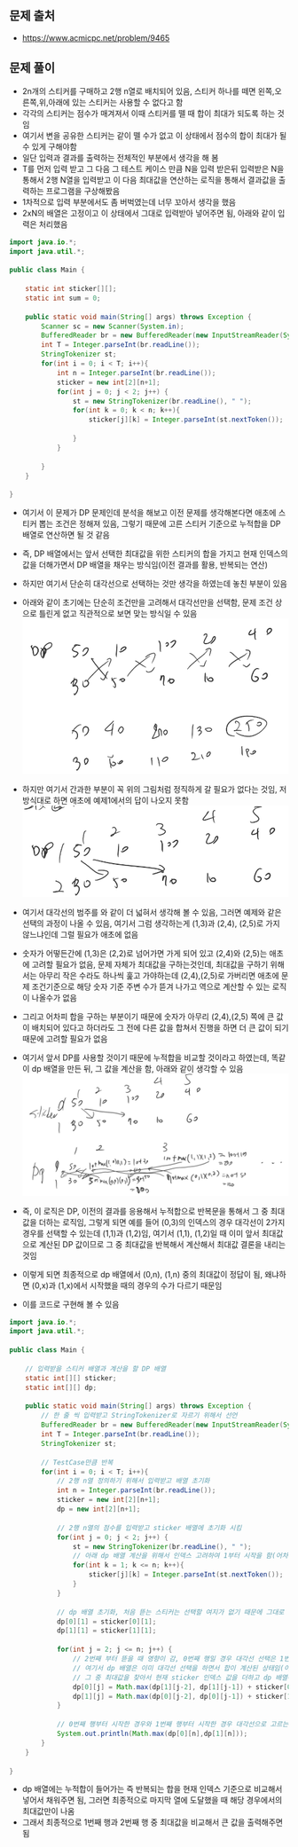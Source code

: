 ## 문제 출처
- https://www.acmicpc.net/problem/9465

## 문제 풀이
- 2n개의 스티커를 구매하고 2행 n열로 배치되어 있음, 스티커 하나를 떼면 왼쪽,오른쪽,위,아래에 있는 스티커는 사용할 수 없다고 함
- 각각의 스티커는 점수가 매겨져서 이때 스티커를 뗄 때 합이 최대가 되도록 하는 것임
- 여기서 변을 공유한 스티커는 같이 뗄 수가 없고 이 상태에서 점수의 합이 최대가 될 수 있게 구해야함
- 일단 입력과 결과를 출력하는 전체적인 부분에서 생각을 해 봄
- T를 먼저 입력 받고 그 다음 그 테스트 케이스 만큼 N을 입력 받은뒤 입력받은 N을 통해서 2행 N열을 입력받고 이 다음 최대값을 연산하는 로직을 통해서 결과값을 출력하는 프로그램을 구상해봤음
- 1차적으로 입력 부분에서도 좀 버벅였는데 너무 꼬아서 생각을 했음
- 2xN의 배열은 고정이고 이 상태에서 그대로 입력받아 넣어주면 됨, 아래와 같이 입력은 처리했음
```java
import java.io.*;
import java.util.*;

public class Main {

    static int sticker[][];
    static int sum = 0;

    public static void main(String[] args) throws Exception {
        Scanner sc = new Scanner(System.in);
        BufferedReader br = new BufferedReader(new InputStreamReader(System.in));
        int T = Integer.parseInt(br.readLine());
        StringTokenizer st;
        for(int i = 0; i < T; i++){
            int n = Integer.parseInt(br.readLine());
            sticker = new int[2][n+1];
            for(int j = 0; j < 2; j++) {
                st = new StringTokenizer(br.readLine(), " ");
                for(int k = 0; k < n; k++){
                    sticker[j][k] = Integer.parseInt(st.nextToken());

                }
            }

        }
    }

}

```

- 여기서 이 문제가 DP 문제인데 분석을 해보고 이전 문제를 생각해본다면 애초에 스티커 뽑는 조건은 정해져 있음, 그렇기 때문에 고른 스티커 기준으로 누적합을 DP 배열로 연산하면 될 것 같음
- 즉, DP 배열에서는 앞서 선택한 최대값을 위한 스티커의 합을 가지고 현재 인덱스의 값을 더해가면서 DP 배열을 채우는 방식임(이전 결과를 활용, 반복되는 연산)
- 하지만 여기서 단순히 대각선으로 선택하는 것만 생각을 하였는데 놓친 부분이 있음
- 아래와 같이 초기에는 단순히 조건만을 고려해서 대각선만을 선택함, 문제 조건 상으로 틀린게 없고 직관적으로 보면 맞는 방식일 수 있음
![one](/cheewr85/img/ten.png)

- 하지만 여기서 간과한 부분이 꼭 위의 그림처럼 정직하게 갈 필요가 없다는 것임, 저 방식대로 하면 애초에 예제1에서의 답이 나오지 못함
![one](/cheewr85/img/eleven.png)

- 여기서 대각선의 범주를 와 같이 더 넓혀서 생각해 볼 수 있음, 그러면 예제와 같은 선택의 과정이 나올 수 있음, 여기서 그럼 생각하는게 (1,3)과 (2,4), (2,5)로 가지 않느냐인데 그럴 필요가 애초에 없음
- 숫자가 어떻든간에 (1,3)은 (2,2)로 넘어가면 가게 되어 있고 (2,4)와 (2,5)는 애초에 고려할 필요가 없음, 문제 자체가 최대값을 구하는것인데, 최대값을 구하기 위해서는 아무리 작은 수라도 하나씩 훑고 가야하는데 (2,4),(2,5)로 가버리면 애초에 문제 조건기준으로 해당 숫자 기준 주변 수가 뜯겨 나가고 역으로 계산할 수 있는 로직이 나올수가 없음
- 그리고 어차피 합을 구하는 부분이기 때문에 숫자가 아무리 (2,4),(2,5) 쪽에 큰 값이 배치되어 있다고 하더라도 그 전에 다른 값을 합쳐서 진행을 하면 더 큰 값이 되기 때문에 고려할 필요가 없음

- 여기서 앞서 DP를 사용할 것이기 때문에 누적합을 비교할 것이라고 하였는데, 똑같이 dp 배열을 만든 뒤, 그 값을 계산을 함, 아래와 같이 생각할 수 있음
![one](/cheewr85/img/twelve.png)

- 즉, 이 로직은 DP, 이전의 결과를 응용해서 누적합으로 반복문을 통해서 그 중 최대값을 더하는 로직임, 그렇게 되면 예를 들어 (0,3)의 인덱스의 경우 대각선이 2가지 경우를 선택할 수 있는데 (1,1)과 (1,2)임, 여기서 (1,1), (1,2)일 때 이미 앞서 최대값으로 계산된 DP 값이므로 그 중 최대값을 반복해서 계산해서 최대값 결론을 내리는 것임
- 이렇게 되면 최종적으로 dp 배열에서 (0,n), (1,n) 중의 최대값이 정답이 됨, 왜냐하면 (0,x)과 (1,x)에서 시작했을 때의 경우의 수가 다르기 때문임
- 이를 코드로 구현해 볼 수 있음
```java
import java.io.*;
import java.util.*;

public class Main {

    // 입력받을 스티커 배열과 계산을 할 DP 배열
    static int[][] sticker;
    static int[][] dp;

    public static void main(String[] args) throws Exception {
        // 한 줄 씩 입력받고 StringTokenizer로 자르기 위해서 선언
        BufferedReader br = new BufferedReader(new InputStreamReader(System.in));
        int T = Integer.parseInt(br.readLine());
        StringTokenizer st;
        
        // TestCase만큼 반복
        for(int i = 0; i < T; i++){
            // 2행 n열 정의하기 위해서 입력받고 배열 초기화
            int n = Integer.parseInt(br.readLine());
            sticker = new int[2][n+1];
            dp = new int[2][n+1];
            
            // 2행 n열의 점수를 입력받고 sticker 배열에 초기화 시킴
            for(int j = 0; j < 2; j++) {
                st = new StringTokenizer(br.readLine(), " ");
                // 아래 dp 배열 계산을 위해서 인덱스 고려하여 1부터 시작을 함(어차피 초기화가 0으로 되므로 자연스럽게 맞추기 위해서)
                for(int k = 1; k <= n; k++){
                    sticker[j][k] = Integer.parseInt(st.nextToken());
                }
            }

            // dp 배열 초기화, 처음 뜯는 스티커는 선택할 여지가 없기 때문에 그대로 대입
            dp[0][1] = sticker[0][1];
            dp[1][1] = sticker[1][1];

            for(int j = 2; j <= n; j++) {
                // 2번째 부터 뜯을 때 영향이 감, 0번째 행일 경우 대각선 선택은 1번째 행이므로 sticker 현재 인덱스 기준 dp 배열에서 둘 중 큰 값을 받아옴
                // 여기서 dp 배열은 이미 대각선 선택을 하면서 합이 계산된 상태임(이를 반복 계산하여서 저장)
                // 그 중 최대값을 찾아서 현재 sticker 인덱스 값을 더하고 dp 배열에 저장을 함
                dp[0][j] = Math.max(dp[1][j-2], dp[1][j-1]) + sticker[0][j];
                dp[1][j] = Math.max(dp[0][j-2], dp[0][j-1]) + sticker[1][j];
            }

            // 0번째 행부터 시작한 경우와 1번째 행부터 시작한 경우 대각선으로 고르는 것이라 서로 경우의 수가 다름 그래서 둘 중 큰 값을 비교해서 출력함
            System.out.println(Math.max(dp[0][n],dp[1][n]));
        }
    }

}

```
- dp 배열에는 누적합이 들어가는 즉 반복되는 합을 현재 인덱스 기준으로 비교해서 넣어서 채워주면 됨, 그러면 최종적으로 마지막 열에 도달했을 때 해당 경우에서의 최대값만이 나옴
- 그래서 최종적으로 1번째 행과 2번째 행 중 최대값을 비교해서 큰 값을 출력해주면 됨